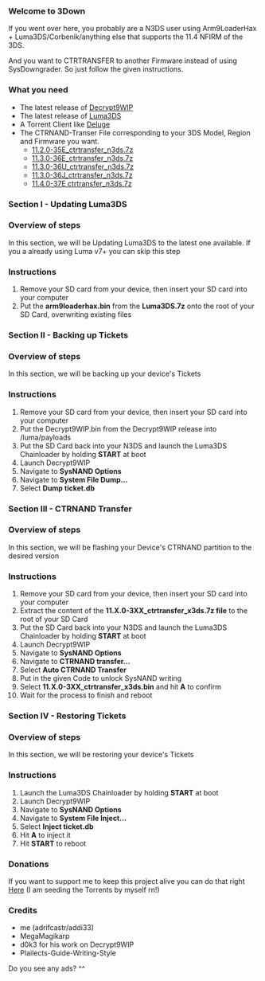 ### Welcome to 3Down

If you went over here, you probably are a N3DS user using Arm9LoaderHax + Luma3DS/Corbenik/anything else that supports the 11.4 NFIRM of the 3DS.

And you want to CTRTRANSFER to another Firmware instead of using SysDowngrader.
So just follow the given instructions.


### What you need

- The latest release of [Decrypt9WIP](https://github.com/d0k3/Decrypt9WIP/releases/latest)
- The latest release of [Luma3DS](https://github.com/AuroraWright/Luma3DS/releases/latest)
- A Torrent Client like [Deluge](http://dev.deluge-torrent.org/wiki/Download)
- The CTRNAND-Transer File corresponding to your 3DS Model, Region and Firmware you want.
   - [11.2.0-35E_ctrtransfer_n3ds.7z](magnet:?xt=urn:btih:1C1C3CA3791D32CF5130A896E1DAE81F70AB40F5&dn=11.2.0-35E_ctrtransfer_n3ds.7z&tr=udp%3a%2f%2ftracker.openbittorrent.com%3a80%2fannounce&tr=udp%3a%2f%2ftracker.opentrackr.org%3a1337%2fannounce)
   - [11.3.0-36E_ctrtransfer_n3ds.7z](magnet:?xt=urn:btih:1D57D6CEC27B6C69212E3D38A423D2920CD7F35B&dn=11.3.0-36E_ctrtransfer_n3ds.7z&tr=udp%3a%2f%2ftracker.openbittorrent.com%3a80%2fannounce&tr=udp%3a%2f%2ftracker.opentrackr.org%3a1337%2fannounce) 
   - [11.3.0-36U_ctrtransfer_n3ds.7z](magnet:?xt=urn:btih:E092D5CD157AAE22A286E8691B135D380962356C&dn=11.3.0-36U_ctrtransfer_n3ds.7z&tr=udp%3a%2f%2ftracker.openbittorrent.com%3a80%2fannounce&tr=udp%3a%2f%2ftracker.opentrackr.org%3a1337%2fannounce)
   - [11.3.0-36J_ctrtransfer_n3ds.7z](magnet:?xt=urn:btih:B77C5E836159AED32E9056E8AB296053BC2BD40A&dn=11.3.0-36J_ctrtransfer_n3ds.7z&tr=udp%3a%2f%2ftracker.openbittorrent.com%3a80%2fannounce&tr=udp%3a%2f%2ftracker.opentrackr.org%3a1337%2fannounce)
   - [11.4.0-37E ctrtransfer_n3ds.7z](magnet:?xt=urn:btih:E2BC86AB8A1BE69C146A22667F03D3A6FBE833F3&dn=11.4.0-37E_ctrtransfer_n3ds.7z&tr=udp%3a%2f%2ftracker.openbittorrent.com%3a80%2fannounce&tr=udp%3a%2f%2ftracker.opentrackr.org%3a1337%2fannounce)

### Section I - Updating Luma3DS

### Overview of steps
In this section, we will be Updating Luma3DS to the latest one available. If you a already using Luma v7+ you can skip this step
   
### Instructions

1. Remove your SD card from your device, then insert your SD card into your computer
2. Put the **arm9loaderhax.bin** from the **Luma3DS.7z** onto the root of your SD Card, overwriting existing files

### Section II - Backing up Tickets

### Overview of steps
In this section, we will be backing up your device's Tickets

### Instructions

1. Remove your SD card from your device, then insert your SD card into your computer
2. Put the Decrypt9WIP.bin from the Decrypt9WIP release into /luma/payloads
3. Put the SD Card back into your N3DS and launch the Luma3DS Chainloader by holding **START** at boot
4. Launch Decrypt9WIP
5. Navigate to **SysNAND Options**
6. Navigate to **System File Dump...**
7. Select **Dump ticket.db** 

### Section III - CTRNAND Transfer

### Overview of steps
In this section, we will be flashing your Device's CTRNAND partition to the desired version

### Instructions

1. Remove your SD card from your device, then insert your SD card into your computer
3. Extract the content of the **11.X.0-3XX_ctrtransfer_x3ds.7z file** to the root of your SD Card
4. Put the SD Card back into your N3DS and launch the Luma3DS Chainloader by holding **START** at boot
5. Launch Decrypt9WIP
6. Navigate to **SysNAND Options**
7. Navigate to **CTRNAND transfer...**
8. Select **Auto CTRNAND Transfer**
9. Put in the given Code to unlock SysNAND writing
10. Select **11.X.0-3XX_ctrtransfer_x3ds.bin** and hit **A** to confirm
11. Wait for the process to finish and reboot

### Section IV - Restoring Tickets

### Overview of steps
In this section, we will be restoring your device's Tickets

### Instructions
1. Launch the Luma3DS Chainloader by holding **START** at boot
2. Launch Decrypt9WIP
3. Navigate to **SysNAND Options**
4. Navigate to **System File Inject...**
6. Select **Inject ticket.db**
7. Hit **A** to inject it
7. Hit **START** to reboot

### Donations

If you want to support me to keep this project alive you can do that right [Here](https://www.paypal.me/adrifcastr)
(I am seeding the Torrents by myself rn!)

### Credits
- me (adrifcastr/addi33)
- MegaMagikarp
- d0k3 for his work on Decrypt9WIP
- Plailects-Guide-Writing-Style





Do you see any ads? ^^

